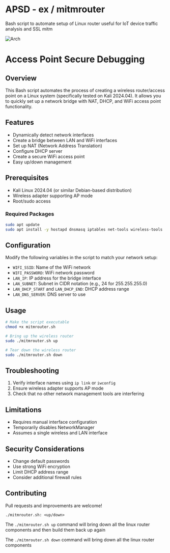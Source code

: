 # APSD - ex / mitmrouter
Bash script to automate setup of Linux router useful for IoT device traffic analysis and SSL mitm

![Arch](./img/arch.jpg)

# Access Point Secure Debugging

## Overview

This Bash script automates the process of creating a wireless router/access point on a Linux system (specifically tested on Kali 2024.04). It allows you to quickly set up a network bridge with NAT, DHCP, and WiFi access point functionality.

## Features

- Dynamically detect network interfaces
- Create a bridge between LAN and WiFi interfaces
- Set up NAT (Network Address Translation)
- Configure DHCP server
- Create a secure WiFi access point
- Easy up/down management

## Prerequisites

- Kali Linux 2024.04 (or similar Debian-based distribution)
- Wireless adapter supporting AP mode
- Root/sudo access

### Required Packages

```bash
sudo apt update
sudo apt install -y hostapd dnsmasq iptables net-tools wireless-tools
```

## Configuration

Modify the following variables in the script to match your network setup:

- `WIFI_SSID`: Name of the WiFi network
- `WIFI_PASSWORD`: WiFi network password
- `LAN_IP`: IP address for the bridge interface
- `LAN_SUBNET`: Subnet in CIDR notation (e.g., 24 for 255.255.255.0)
- `LAN_DHCP_START` and `LAN_DHCP_END`: DHCP address range
- `LAN_DNS_SERVER`: DNS server to use

## Usage

```bash
# Make the script executable
chmod +x mitmrouter.sh

# Bring up the wireless router
sudo ./mitmrouter.sh up

# Tear down the wireless router
sudo ./mitmrouter.sh down
```

## Troubleshooting

1. Verify interface names using `ip link` or `iwconfig`
2. Ensure wireless adapter supports AP mode
3. Check that no other network management tools are interfering

## Limitations

- Requires manual interface configuration
- Temporarily disables NetworkManager
- Assumes a single wireless and LAN interface

## Security Considerations

- Change default passwords
- Use strong WiFi encryption
- Limit DHCP address range
- Consider additional firewall rules

## Contributing

Pull requests and improvements are welcome!

```
./mitmrouter.sh: <up/down>
```

The `./mitmrouter.sh up` command will bring down all the linux router components and then build them back up again

The `./mitmrouter.sh down` command will bring down all the linux router components


